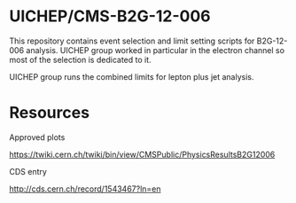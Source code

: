 UICHEP/CMS-B2G-12-006
=================

This repository contains event selection and limit setting scripts for B2G-12-006 analysis. UICHEP group worked in particular in the electron channel so most of the selection is dedicated to it. 

UICHEP group runs the combined limits for lepton plus jet analysis.

Resources
=========

Approved plots 

https://twiki.cern.ch/twiki/bin/view/CMSPublic/PhysicsResultsB2G12006

CDS entry

http://cds.cern.ch/record/1543467?ln=en

